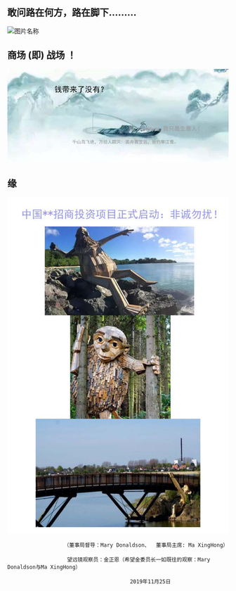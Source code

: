 ##  敢问路在何方，路在脚下………

![图片名称](https://imgditan2012.cang.com/201205/02/2012050221300091217327.jpg)

##  商场 (即) 战场 ！ 

![图片名称](https://raw.githubusercontent.com/maxinghong/maxinghong.github.io/master/investor.jpg)

##  缘

![图片名称](https://raw.githubusercontent.com/maxinghong/maxinghong.github.io/master/Investment.jpg)

                      （董事局督导：Mary Donaldson、  董事局主席: Ma XingHong）
                      
                       望远镜观察员：金正恩（希望金委员长一如既往的观察：Mary Donaldson与Ma XingHong）
                       
                                           2019年11月25日
